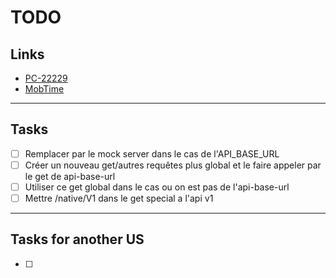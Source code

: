 # TODO

## Links

- [PC-22229](https://passculture.atlassian.net/browse/PC-22229)
- [MobTime](https://mobtime.hadrienmp.fr/mob/pass-culture)

---

## Tasks

- [ ] Remplacer par le mock server dans le cas de l'API_BASE_URL
- [ ] Créer un nouveau get/autres requêtes plus global et le faire appeler par le get de api-base-url
- [ ] Utiliser ce get global dans le cas ou on est pas de l'api-base-url
- [ ] Mettre /native/V1 dans le get special a l'api v1

---

## Tasks for another US

- [ ]
